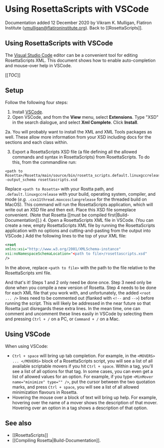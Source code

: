 # Using RosettaScripts with VSCode

Documentation added 12 December 2020 by Vikram K. Mulligan, Flatiron Institute (vmulligan@flatironinstitute.org).
Back to [[RosettaScripts]].

## Using RosettaScripts with VSCode

The [Visual Studio Code](https://code.visualstudio.com/) editor can be a convenient tool for editing RosettaScripts XML.  This document shows how to enable auto-completion and mouse-over help in VSCode.

[[_TOC_]]

## Setup

Follow the following four steps:

1.  Install [VSCode](https://code.visualstudio.com/).
2.  Open VSCode, and from the **View** menu, select **Extensions**.  Type "XSD" in the search dialogue, and select **Xml Complete**.  Click **Install**.

2a.  You will probably want to install the XML and XML Tools packages as well. These allow more information from your XSD including docs for the sections and each class within. 

3.  Export a RosettaScripts XSD file (a file defining all the allowed commands and syntax in RosettaScripts) from RosettaScripts.  To do this, from the commandline run:

```
<path to Rosetta>/Rosetta/main/source/bin/rosetta_scripts.default.linuxgccrelease -output_schema rosettascripts.xsd
```

Replace `<path to Rosetta>` with your Rostta path, and `.default.linuxgccrelease` with your build, operating system, compiler, and mode (_e.g._ `.cxx11thread.maxcosclangrelease` for the threaded build on MacOS).  This command will run the RosettaScripts application, which will write out an XSD file and then exit.  Place this XSD file someplace convenient.  (Note that Rosetta [[must be compiled first|Build-Documentation]].)
4.  Open a RosettaScripts XML file in VSCode.  (You can create a new, empty RosettaScripts XML file by running the RosettaScripts application with no options and cutting-and-pasting from the output into VSCode.)  Add the following lines to the top of your XML file:

```xml
<root
xmlns:xsi="http://www.w3.org/2001/XMLSchema-instance"
xsi:noNamespaceSchemaLocation="<path to file>/rosettascripts.xsd"
/>
```

In the above, replace `<path to file>` with the path to the file relative to the RosettaScripts xml file.

And that's it!  Steps 1 and 2 only need be done once.  Step 3 need only be done when you compile a new version of Rosetta.  Step 4 needs to be done for each XML file that you work with, and unfortunately, the added `<root ... />` lines need to be commented out (flanked with `<!--` and `-->`) before running the script.  This will likely be addressed in the near future so that Rosetta just disregards these extra lines.  In the mean time, one can comment and uncomment these lines easily in VSCode by selecting them and pressing `Ctrl + /` on a PC, or `Command + /` on a Mac.

## Using VSCode

When using VSCode:

* `Ctrl + space` will bring up tab completion.  For example, in the `<MOVERS> ... </MOVERS>` block of a RosettaScripts script, you will see a list of all available scriptable movers if you hit `Ctrl + space`.  Within a tag, you'll see a list of all options for that tag.  In some cases, you can even get a list of allowed values for an option. For example, if you type `<MinMover name="minimize" type="" />`, put the cursor between the two quotation marks, and press `Ctrl + space`, you will see a list of all allowed minimization flavours in Rosetta.
* Hovering the mouse over a block of text will bring up help.  For example, hovering over the name of a mover shows the description of that mover.  Hovering over an option in a tag shows a description of that option.

## See also
*  [[RosettaScripts]]
*  [[Compiling Rosetta|Build-Documentation]].